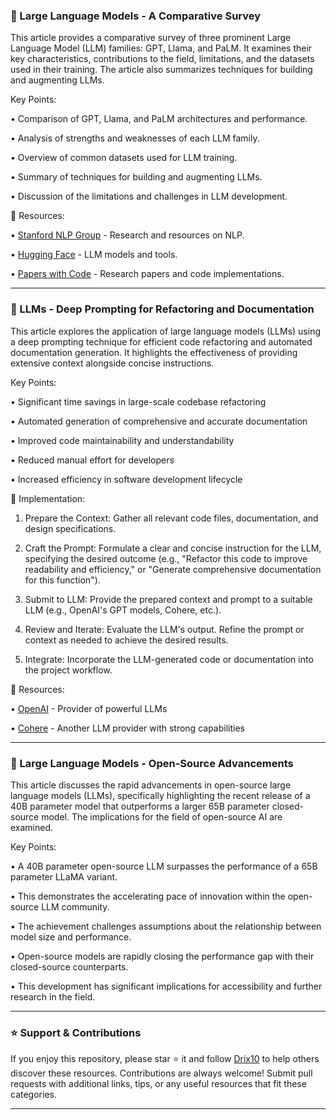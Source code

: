 ### 🤖 Large Language Models - A Comparative Survey

This article provides a comparative survey of three prominent Large Language Model (LLM) families: GPT, Llama, and PaLM.  It examines their key characteristics, contributions to the field, limitations, and the datasets used in their training.  The article also summarizes techniques for building and augmenting LLMs.


Key Points:

• Comparison of GPT, Llama, and PaLM architectures and performance.


• Analysis of strengths and weaknesses of each LLM family.


• Overview of common datasets used for LLM training.


• Summary of techniques for building and augmenting LLMs.


• Discussion of the limitations and challenges in LLM development.



🔗 Resources:

• [Stanford NLP Group](https://stanfordnlp.github.io/) - Research and resources on NLP.

• [Hugging Face](https://huggingface.co/) -  LLM models and tools.

• [Papers with Code](https://paperswithcode.com/) -  Research papers and code implementations.

---

### 🤖 LLMs - Deep Prompting for Refactoring and Documentation

This article explores the application of large language models (LLMs) using a deep prompting technique for efficient code refactoring and automated documentation generation.  It highlights the effectiveness of providing extensive context alongside concise instructions.


Key Points:

• Significant time savings in large-scale codebase refactoring


• Automated generation of comprehensive and accurate documentation


• Improved code maintainability and understandability


• Reduced manual effort for developers


• Increased efficiency in software development lifecycle



🚀 Implementation:

1. Prepare the Context: Gather all relevant code files, documentation, and design specifications.


2. Craft the Prompt: Formulate a clear and concise instruction for the LLM, specifying the desired outcome (e.g., "Refactor this code to improve readability and efficiency," or "Generate comprehensive documentation for this function").


3. Submit to LLM: Provide the prepared context and prompt to a suitable LLM (e.g., OpenAI's GPT models, Cohere, etc.).


4. Review and Iterate: Evaluate the LLM's output. Refine the prompt or context as needed to achieve the desired results.


5. Integrate: Incorporate the LLM-generated code or documentation into the project workflow.


🔗 Resources:

• [OpenAI](https://openai.com/) - Provider of powerful LLMs


• [Cohere](https://cohere.ai/) - Another LLM provider with strong capabilities

---

### 🤖 Large Language Models - Open-Source Advancements

This article discusses the rapid advancements in open-source large language models (LLMs), specifically highlighting the recent release of a 40B parameter model that outperforms a larger 65B parameter closed-source model.  The implications for the field of open-source AI are examined.


Key Points:

• A 40B parameter open-source LLM surpasses the performance of a 65B parameter LLaMA variant.


• This demonstrates the accelerating pace of innovation within the open-source LLM community.


• The achievement challenges assumptions about the relationship between model size and performance.


• Open-source models are rapidly closing the performance gap with their closed-source counterparts.


• This development has significant implications for accessibility and further research in the field.


---

### ⭐️ Support & Contributions

If you enjoy this repository, please star ⭐️ it and follow [Drix10](https://github.com/Drix10) to help others discover these resources. Contributions are always welcome! Submit pull requests with additional links, tips, or any useful resources that fit these categories.

---
